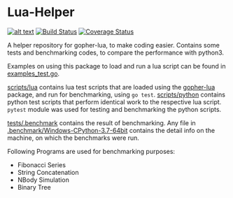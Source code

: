 # Lua-Helper

[![alt text](https://godoc.org/github.com/n-is/lua-helper/lua?status.svg)](https://godoc.org/github.com/n-is/lua-helper/lua)
[![Build Status](https://travis-ci.org/n-is/lua-helper.svg?branch=master)](https://travis-ci.org/n-is/lua-helper)
[![Coverage Status](https://coveralls.io/repos/github/n-is/lua-helper/badge.svg)](https://coveralls.io/github/n-is/lua-helper?branch=master)

A helper repository for gopher-lua, to make coding easier. Contains some tests
and benchmarking codes, to compare the performance with python3.

Examples on using this package to load and run a lua script can be found in
[examples_test.go](lua/examples_test.go).

[scripts/lua](lua/tests/scripts/lua) contains lua test scripts that are loaded
using the [gopher-lua](https://github.com/n-is/gopher-lua) package, and run for
benchmarking, using `go test`.
[scripts/python](lua/tests/scripts/python) contains python test scripts that
perform identical work to the respective lua script. `pytest` module was used
for testing and benchmarking the python scripts.

[tests/.benchmark](lua/tests/.benchmark) contains the result of benchmarking.
Any file in [.benchmark/Windows-CPython-3.7-64bit](lua/tests/.benchmark/Windows-CPython-3.7-64bit)
contains the detail info on the machine, on which the benchmarks were run.

Following Programs are used for benchmarking purposes:

* Fibonacci Series
* String Concatenation
* NBody Simulation
* Binary Tree
